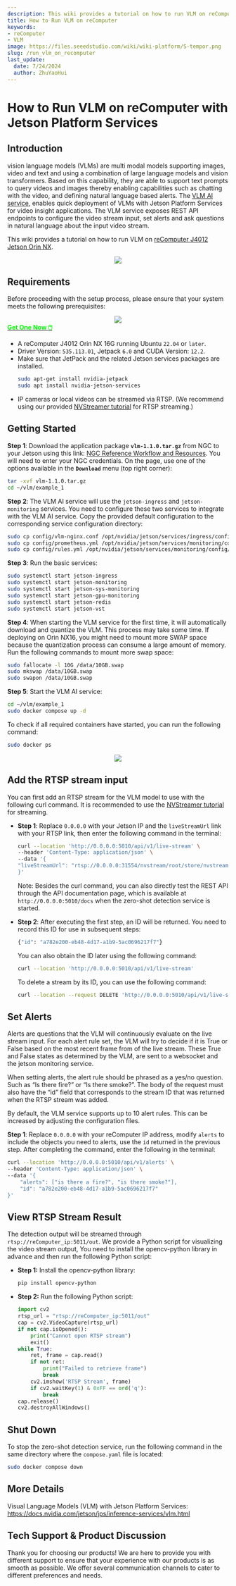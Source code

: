 ```yaml
---
description: This wiki provides a tutorial on how to run VLM on reComputer Jetson.
title: How to Run VLM on reComputer
keywords:
- reComputer
- VLM
image: https://files.seeedstudio.com/wiki/wiki-platform/S-tempor.png
slug: /run_vlm_on_recomputer
last_update:
  date: 7/24/2024
  author: ZhuYaoHui
---
```


# How to Run VLM on reComputer with Jetson Platform Services

## Introduction
vision language models (VLMs) are multi modal models supporting images, video and text and using a combination of large language models and vision transformers. Based on this capability, they are able to support text prompts to query videos and images thereby enabling capabilities such as chatting with the video, and defining natural language based alerts. The [VLM AI service](https://docs.nvidia.com/jetson/jps/inference-services/vlm.html), enables quick deployment of VLMs with Jetson Platform Services for video insight applications. The VLM service exposes REST API endpoints to configure the video stream input, set alerts and ask questions in natural language about the input video stream.

This wiki provides a tutorial on how to run VLM on [reComputer J4012 Jetson Orin NX](https://www.seeedstudio.com/reComputer-J4012-p-5586.html).

<div align="center">
    <img width={900} 
     src="https://files.seeedstudio.com/wiki/reComputer/Application/vlm/vlmgif.gif" />
</div>

## Requirements
Before proceeding with the setup process, please ensure that your system meets the following prerequisites:

<div align="center">
    <img width={800} 
     src="https://files.seeedstudio.com/wiki/reComputer-Jetson/Llama-Factory/agx_orin.png" />
</div>

<div class="get_one_now_container" style={{textAlign: 'center'}}>
    <a class="get_one_now_item" href="https://www.seeedstudio.com/AGX-Orin-32GB-H01-Kit-p-5569.html?queryID=a07376a957f072a4f755e1832fa0e544&objectID=5569&indexName=bazaar_retailer_products">
      <strong><span><font color={'FFFFFF'} size={"4"}> Get One Now 🖱️</font></span></strong>
    </a>
</div>

- A reComputer J4012 Orin NX 16G running Ubuntu `22.04` or `later`.
- Driver Version: `535.113.01`, Jetpack `6.0` and CUDA Version: `12.2`.
- Make sure that JetPack and the related Jetson services packages are installed.
  ```bash
  sudo apt-get install nvidia-jetpack
  sudo apt install nvidia-jetson-services
  ```
- IP cameras or local videos can be streamed via RTSP. (We recommend using our provided [NVStreamer tutorial](/getting_started_with_nvstreamer) for RTSP streaming.)




## Getting Started

**Step 1**: Download the application package **`vlm-1.1.0.tar.gz`** from NGC to your Jetson using this link: [NGC Reference Workflow and Resources](https://catalog.ngc.nvidia.com/orgs/nvidia/teams/jps/resources/reference-workflow-and-resources). You will need to enter your NGC credentials. On the page, use one of the options available in the **`Download`** menu (top right corner):
```bash
tar -xvf vlm-1.1.0.tar.gz
cd ~/vlm/example_1
```

**Step 2**: The VLM AI service will use the `jetson-ingress` and `jetson-monitoring` services. You need to configure these two services to integrate with the VLM AI service. Copy the provided default configuration to the corresponding service configuration directory:
```bash
sudo cp config/vlm-nginx.conf /opt/nvidia/jetson/services/ingress/config
sudo cp config/prometheus.yml /opt/nvidia/jetson/services/monitoring/config/prometheus.yml
sudo cp config/rules.yml /opt/nvidia/jetson/services/monitoring/config/rules.yml
```

**Step 3**: Run the basic services:
```bash
sudo systemctl start jetson-ingress
sudo systemctl start jetson-monitoring
sudo systemctl start jetson-sys-monitoring
sudo systemctl start jetson-gpu-monitoring
sudo systemctl start jetson-redis
sudo systemctl start jetson-vst
```

**Step 4**: When starting the VLM service for the first time, it will automatically download and quantize the VLM. This process may take some time. If deploying on Orin NX16, you might need to mount more SWAP space because the quantization process can consume a large amount of memory. Run the following commands to mount more swap space:

```bash
sudo fallocate -l 10G /data/10GB.swap
sudo mkswap /data/10GB.swap
sudo swapon /data/10GB.swap
```

**Step 5**: Start the VLM AI service:
```bash
cd ~/vlm/example_1
sudo docker compose up -d
```
To check if all required containers have started, you can run the following command:
```bash
sudo docker ps
```
<div align="center">
    <img width={1000} 
     src="https://files.seeedstudio.com/wiki/reComputer/Application/vlm/vlmfig2.png" />
</div>

## Add the RTSP stream input
You can first add an RTSP stream for the VLM model to use with the following curl command. It is recommended to use the [NVStreamer tutorial](/getting_started_with_nvstreamer) for streaming.
- **Step 1**: Replace `0.0.0.0` with your Jetson IP and the `liveStreamUrl` link with your RTSP link, then enter the following command in the terminal:
    ```bash
    curl --location 'http://0.0.0.0:5010/api/v1/live-stream' \
    --header 'Content-Type: application/json' \
    --data '{
    "liveStreamUrl": "rtsp://0.0.0.0:31554/nvstream/root/store/nvstreamer_videos/car.mp4"
    }'
    ```
    Note: Besides the curl command, you can also directly test the REST API through the API documentation page, which is available at `http://0.0.0.0:5010/docs` when the zero-shot detection service is started. 

- **Step 2**: After executing the first step, an ID will be returned. You need to record this ID for use in subsequent steps:
    ```bash
    {"id": "a782e200-eb48-4d17-a1b9-5ac0696217f7"}
    ```
    You can also obtain the ID later using the following command:

    ```bash
    curl --location 'http://0.0.0.0:5010/api/v1/live-stream'
    ```
    To delete a stream by its ID, you can use the following command:
    ```bash
    curl --location --request DELETE 'http://0.0.0.0:5010/api/v1/live-stream/{id}'
    ```

## Set Alerts
Alerts are questions that the VLM will continuously evaluate on the live stream input. For each alert rule set, the VLM will try to decide if it is True or False based on the most recent frame from of the live stream. These True and False states as determined by the VLM, are sent to a websocket and the jetson monitoring service.

When setting alerts, the alert rule should be phrased as a yes/no question. Such as “Is there fire?” or “Is there smoke?”. The body of the request must also have the “id” field that corresponds to the stream ID that was returned when the RTSP stream was added.

By default, the VLM service supports up to 10 alert rules. This can be increased by adjusting the configuration files.

**Step 1**: Replace `0.0.0.0` with your reComputer IP address, modify `alerts` to include the objects you need to alerts, use the `id` returned in the previous step. After completing the command, enter the following in the terminal:
``` bash
curl --location 'http://0.0.0.0:5010/api/v1/alerts' \
--header 'Content-Type: application/json' \
--data '{
    "alerts": ["is there a fire?", "is there smoke?"],
    "id": "a782e200-eb48-4d17-a1b9-5ac0696217f7"
}'
```

## View RTSP Stream Result
The detection output will be streamed through `rtsp://reComputer_ip:5011/out`. We provide a Python script for visualizing the video stream output, You need to install the opencv-python library in advance and then run the following Python script:
- **Step 1:** Install the opencv-python library:
    ```bash
    pip install opencv-python
    ```
- **Step 2:** Run the following Python script:
    ```python
    import cv2
    rtsp_url = "rtsp://reComputer_ip:5011/out"
    cap = cv2.VideoCapture(rtsp_url)
    if not cap.isOpened():
        print("Cannot open RTSP stream")
        exit()
    while True:
        ret, frame = cap.read()
        if not ret:
            print("Failed to retrieve frame")
            break
        cv2.imshow('RTSP Stream', frame)
        if cv2.waitKey(1) & 0xFF == ord('q'):
            break
    cap.release()
    cv2.destroyAllWindows()
    ```

## Shut Down
To stop the zero-shot detection service, run the following command in the same directory where the `compose.yaml` file is located:
```bash
sudo docker compose down
```

## More Details
Visual Language Models (VLM) with Jetson Platform Services: https://docs.nvidia.com/jetson/jps/inference-services/vlm.html

## Tech Support & Product Discussion

Thank you for choosing our products! We are here to provide you with different support to ensure that your experience with our products is as smooth as possible. We offer several communication channels to cater to different preferences and needs.

<div class="button_tech_support_container">
<a href="https://forum.seeedstudio.com/" class="button_forum"></a> 
<a href="https://www.seeedstudio.com/contacts" class="button_email"></a>
</div>

<div class="button_tech_support_container">
<a href="https://discord.gg/eWkprNDMU7" class="button_discord"></a> 
<a href="https://github.com/Seeed-Studio/wiki-documents/discussions/69" class="button_discussion"></a>
</div>